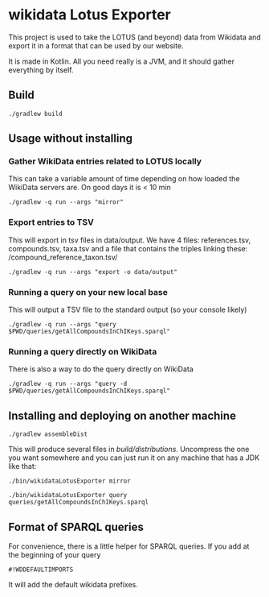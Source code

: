 # wikidata Lotus Exporter

This project is used to take the LOTUS (and beyond) data from Wikidata and export it in a format
that can be used by our website.

It is made in Kotlin. All you need really is a JVM, and it should gather everything by itself.

## Build

````
./gradlew build
````

## Usage without installing

### Gather WikiData entries related to LOTUS locally

This can take a variable amount of time depending on how loaded the WikiData servers are. On good days it is < 10 min

````
./gradlew -q run --args "mirror"
````

### Export entries to TSV

This will export in tsv files in data/output. We have 4 files: references.tsv, compounds.tsv, taxa.tsv
and a file that contains the triples linking these: /compound_reference_taxon.tsv/

````
./gradlew -q run --args "export -o data/output"
````


### Running a query on your new local base

This will output a TSV file to the standard output (so your console likely)

````
./gradlew -q run --args "query $PWD/queries/getAllCompoundsInChIKeys.sparql"
````

### Running a query directly on WikiData

There is also a way to do the query directly on WikiData

````
./gradlew -q run --args "query -d $PWD/queries/getAllCompoundsInChIKeys.sparql"
````


## Installing and deploying on another machine

````
./gradlew assembleDist
````

This will produce several files in *build/distributions*. Uncompress the one you want somewhere and
 you can just run it on any machine that has a JDK like that:

````
./bin/wikidataLotusExporter mirror
````

````
./bin/wikidataLotusExporter query queries/getAllCompoundsInChIKeys.sparql
````

## Format of SPARQL queries

For convenience, there is a little helper for SPARQL queries. If you add at the beginning of your query

````
#!WDDEFAULTIMPORTS
````

It will add the default wikidata prefixes.